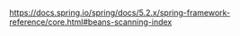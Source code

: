 
https://docs.spring.io/spring/docs/5.2.x/spring-framework-reference/core.html#beans-scanning-index  
